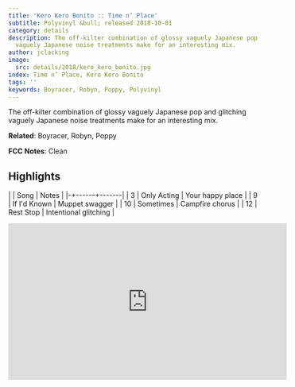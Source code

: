 ```yaml
---
title: 'Kero Kero Bonito :: Time n’ Place'
subtitle: Polyvinyl &bull; released 2018-10-01
category: details
description: The off-kilter combination of glossy vaguely Japanese pop and glitching
  vaguely Japanese noise treatments make for an interesting mix.
author: jclacking
image:
  src: details/2018/kero_kero_bonito.jpg
index: Time n’ Place, Kero Kero Bonito
tags: ''
keywords: Boyracer, Robyn, Poppy, Polyvinyl
---
```

The off-kilter combination of glossy vaguely Japanese pop and glitching vaguely Japanese noise treatments make for an interesting mix.<!--more-->

**Related**: Boyracer, Robyn, Poppy

**FCC Notes**: Clean

## Highlights

| | Song | Notes |
|-+------+-------|
| 3 | Only Acting | Your happy place |
| 9 | If I'd Known | Muppet swagger |
| 10 | Sometimes | Campfire chorus |
| 12 | Rest Stop | Intentional glitching |

<div class="tlo-detail-video"><iframe width="560" height="315" src="https://www.youtube.com/embed/sepcj45774I" frameborder="0" allow="autoplay; encrypted-media" allowfullscreen></iframe></div>

